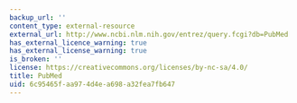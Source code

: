 ```yaml
---
backup_url: ''
content_type: external-resource
external_url: http://www.ncbi.nlm.nih.gov/entrez/query.fcgi?db=PubMed
has_external_licence_warning: true
has_external_license_warning: true
is_broken: ''
license: https://creativecommons.org/licenses/by-nc-sa/4.0/
title: PubMed
uid: 6c95465f-aa97-4d4e-a698-a32fea7fb647
---
```

